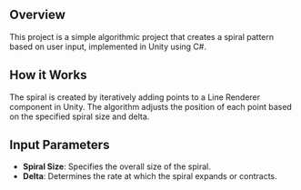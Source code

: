## Overview
This project is a simple algorithmic project that creates a spiral pattern based on user input, implemented in Unity using C#.

## How it Works
The spiral is created by iteratively adding points to a Line Renderer component in Unity. The algorithm adjusts the position of each point based on the specified spiral size and delta.

## Input Parameters
- **Spiral Size**: Specifies the overall size of the spiral.
- **Delta**: Determines the rate at which the spiral expands or contracts.
